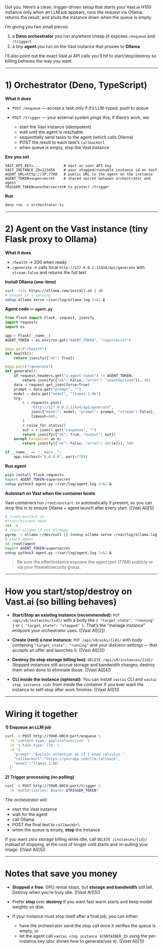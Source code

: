 Got you. Here’s a clean, trigger-driven setup that starts your Vast.ai H100 instance only when an LLM job appears, runs the request via Ollama, returns the result, and shuts the instance down when the queue is empty.

I’m giving you two small pieces:

1. a **Deno orchestrator** you run anywhere cheap (it exposes `/enqueue` and `/trigger`)
2. a tiny **agent** you run on the Vast instance that proxies to **Ollama**

I’ll also point out the exact Vast.ai API calls you’ll hit to start/stop/destroy so billing behaves the way you want.

---

# 1) Orchestrator (Deno, TypeScript)

**What it does**

* `POST /enqueue` — accept a task only if it’s LLM-typed, push to queue
* `POST /trigger` — your external system pings this; if there’s work, we:

  * start the Vast instance (idempotent)
  * wait until the agent is reachable
  * sequentially send tasks to the agent (which calls Ollama)
  * POST the result to each task’s `callbackUrl`
  * when queue is empty, stop the Vast instance

**Env you set**

```
VAST_API_KEY=...           # Vast.ai user API key
VAST_INSTANCE_ID=123456    # your stopped/runnable instance id on Vast
AGENT_URL=http://IP:7788   # public URL to the agent on the instance
AGENT_TOKEN=supersecret    # shared secret between orchestrator and agent
TRIGGER_TOKEN=anothersecret# to protect /trigger
```

**Run**

```bash
deno run -A orchestrator.ts
```

---

# 2) Agent on the Vast instance (tiny Flask proxy to Ollama)

**What it does**

* `/health` → 200 when ready
* `/generate` → calls local `http://127.0.0.1:11434/api/generate` with `stream:false` and returns the full text

**Install Ollama (one-time)**

```bash
curl -fsSL https://ollama.com/install.sh | sh
# ensure it's serving
nohup ollama serve >/var/log/ollama.log 2>&1 &
```

**Agent code — `agent.py`**

```python
from flask import Flask, request, jsonify
import requests
import os

app = Flask(__name__)
AGENT_TOKEN = os.environ.get("AGENT_TOKEN", "supersecret")

@app.get("/health")
def health():
    return jsonify({"ok": True})

@app.post("/generate")
def generate():
    if request.headers.get("x-agent-token") != AGENT_TOKEN:
        return jsonify({"ok": False, "error": "unauthorized"}), 401
    data = request.get_json(force=True)
    prompt = data.get("prompt", "")
    model = data.get("model", "llama3.1:8b")
    try:
        r = requests.post(
            "http://127.0.0.1:11434/api/generate",
            json={"model": model, "prompt": prompt, "stream": False},
            timeout=600,
        )
        r.raise_for_status()
        out = r.json().get("response", "")
        return jsonify({"ok": True, "output": out})
    except Exception as e:
        return jsonify({"ok": False, "error": str(e)}), 500

if __name__ == "__main__":
    app.run(host="0.0.0.0", port=7788)
```

**Run agent**

```bash
pip3 install flask requests
export AGENT_TOKEN=supersecret
nohup python3 agent.py >/var/log/agent.log 2>&1 &
```

**Autostart on Vast when the container boots**

Vast containers run `/root/onstart.sh` automatically if present, so you can drop this in to ensure Ollama + agent launch after every start. ([Vast AI][1])

```bash
# /root/onstart.sh
#!/usr/bin/env bash
set -e
# start ollama if not already
pgrep -x ollama >/dev/null || (nohup ollama serve >/var/log/ollama.log 2>&1 & sleep 2)
# start agent
cd /root/agent
export AGENT_TOKEN=supersecret
nohup python3 agent.py >/var/log/agent.log 2>&1 &
```

> Be sure the offer/instance exposes the agent port (7788) publicly or via your firewall/security group.

---

# How you start/stop/destroy on Vast.ai (so billing behaves)

* **Start/Stop an existing instance (recommended):** `PUT /api/v0/instances/{id}/` with a body like `{ "target_state": "running" }` or `{ "target_state": "stopped" }`. That’s the “manage instance” endpoint your orchestrator uses. ([Vast AI][2])

* **Create (rent) a new instance:** `PUT /api/v0/asks/{id}/` with body containing `"target_state": "running"` and your disk/env settings — that accepts an offer and launches it. ([Vast AI][3])

* **Destroy (to stop storage billing too):** `DELETE /api/v0/instances/{id}/`. Stopped instances still accrue storage and bandwidth charges; destroy them when done to eliminate those. ([Vast AI][4])

* **CLI inside the instance (optional):** You can install `vastai` CLI and `vastai stop instance <id>` from *inside* the container if you ever want the instance to self-stop after work finishes. ([Vast AI][1])

---

# Wiring it together

**1) Enqueue an LLM job**

```bash
curl -X POST http://YOUR-ORCH:port/enqueue \
  -H 'content-type: application/json' \
  -H 'x-task-type: llm' \
  -d '{
    "prompt":"Explain attention as if I know calculus.",
    "callbackUrl":"https://yourapp.com/llm-callback",
    "model":"llama3.1:8b"
  }'
```

**2) Trigger processing (no polling)**

```bash
curl -X POST http://YOUR-ORCH:port/trigger \
  -H "authorization: Bearer $TRIGGER_TOKEN"
```

The orchestrator will:

* start the Vast instance
* wait for the agent
* call Ollama
* POST the final text to `callbackUrl`
* when the queue is empty, **stop** the instance

If you want zero storage billing while idle, call `DELETE /instances/{id}/` instead of stopping, at the cost of longer cold starts and re-pulling your image. ([Vast AI][5])

---

# Notes that save you money

* **Stopped ≠ free**: GPU rental stops, but **storage and bandwidth** still bill. Destroy when you’re truly idle. ([Vast AI][5])
* Prefer **stop** over **destroy** if you want fast warm starts and keep model weights on disk.
* If your instance must stop itself after a final job, you can either:

  * have the orchestrator send the stop call once it verifies the queue is empty, or
  * let the agent call `vastai stop instance $CONTAINER_ID` using the per-instance key (doc shows how to generate/use it). ([Vast AI][1])
